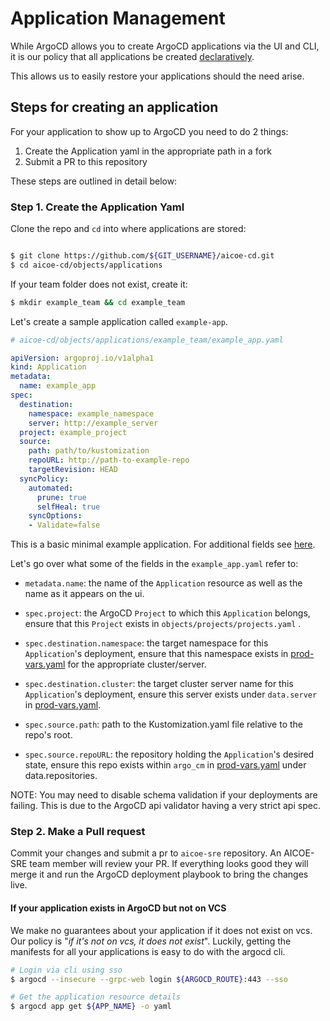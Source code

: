 # Application Management

While ArgoCD allows you to create ArgoCD applications via the UI and CLI, it is our
policy that all applications be created [declaratively](https://argoproj.github.io/argo-cd/operator-manual/declarative-setup/#applications).

This allows us to easily restore your applications should the need arise. 

## Steps for creating an application
For your application to show up to ArgoCD you need to do 2 things: 
1. Create the Application yaml in the appropriate path in a fork 
2. Submit a PR to this repository 

These steps are outlined in detail below: 

### Step 1. Create the Application Yaml 

Clone the repo and `cd` into where applications are stored:
 
```bash 

$ git clone https://github.com/${GIT_USERNAME}/aicoe-cd.git
$ cd aicoe-cd/objects/applications
```

If your team folder does not exist, create it: 

```bash
$ mkdir example_team && cd example_team
```

Let's create a sample application called `example-app`.


```yaml
# aicoe-cd/objects/applications/example_team/example_app.yaml 

apiVersion: argoproj.io/v1alpha1
kind: Application
metadata:
  name: example_app
spec:
  destination:
    namespace: example_namespace
    server: http://example_server
  project: example_project
  source:
    path: path/to/kustomization
    repoURL: http://path-to-example-repo
    targetRevision: HEAD
  syncPolicy:
    automated:
      prune: true
      selfHeal: true
    syncOptions:
    - Validate=false
``` 
This is a basic minimal example application. For additional fields see [here](https://argoproj.github.io/argo-cd/operator-manual/application.yaml).

Let's go over what some of the fields in the `example_app.yaml` refer to: 

- `metadata.name`: the name of the `Application` resource as well as the name as it appears on the ui.

- `spec.project`: the ArgoCD `Project` to which this `Application` belongs, ensure that this `Project` exists in `objects/projects/projects.yaml` .

- `spec.destination.namespace`: the target namespace for this `Application`'s deployment, ensure that this namespace exists in [prod-vars.yaml](https://github.com/AICoE/aicoe-cd/blob/master/vars/prod-vars.yaml) for the appropriate cluster/server.

- `spec.destination.cluster`: the target cluster server name for this `Application`'s deployment, ensure this server exists under `data.server` in [prod-vars.yaml](https://github.com/AICoE/aicoe-cd/blob/master/vars/prod-vars.yaml).

- `spec.source.path`: path to the Kustomization.yaml file relative to the repo's root.

- `spec.source.repoURL`: the repository holding the `Application`'s desired state, ensure this repo exists within `argo_cm` in [prod-vars.yaml](https://github.com/AICoE/aicoe-cd/blob/master/vars/prod-vars.yaml) under data.repositories.

NOTE: You may need to disable schema validation if your deployments are failing. This is due to the ArgoCD api validator having a very strict api spec.


### Step 2. Make a Pull request

Commit your changes and submit a pr to `aicoe-sre` repository. An AICOE-SRE team
member will review your PR. If everything looks good they will merge it and run
the ArgoCD deployment playbook to bring the changes live. 


#### If your application exists in ArgoCD but not on VCS
We make no guarantees about your application if it does not exist on vcs. Our 
policy is "_if it's not on vcs, it does not exist_". Luckily, getting the manifests
for all your applications is easy to do with the argocd cli. 

```bash
# Login via cli using sso
$ argocd --insecure --grpc-web login ${ARGOCD_ROUTE}:443 --sso

# Get the application resource details 
$ argocd app get ${APP_NAME} -o yaml
``` 
